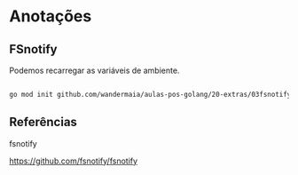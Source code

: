 # Anotações

## FSnotify

Podemos recarregar as variáveis de ambiente.

```bash

go mod init github.com/wandermaia/aulas-pos-golang/20-extras/03fsnotify

```

## Referências

fsnotify

https://github.com/fsnotify/fsnotify